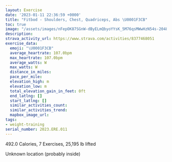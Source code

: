 ```yaml
---
layout: Exercise
date: '2023-01-11 22:36:59 +0000'
title: "Fitbod - Shoulders, Chest, Quadriceps, Abs \U0001F3CB️"
toc: true
image: "/assets/images/nFepOK87SGnW-dByELmQbyoYYsK_5M76qsMWwHzN54s-2048x1152.jpg.jpeg"
description:
strava_activity_url: https://www.strava.com/activities/8377468051
exercise_data:
  emoji: "\U0001F3CB️"
  average_heartrate: 107.0bpm
  max_heartrate: 107.0bpm
  average_watts: W
  max_watts: W
  distance_in_miles:
  pace_per_mile:
  elevation_high: m
  elevation_low: m
  total_elevation_gain_in_feet: 0ft
  end_latlng: []
  start_latlng: []
  similar_activities_count:
  similar_activities_trend:
  mapbox_image_url:
tags:
- weight-training
serial_number: 2023.ERE.011
---
```

492.0 Calories, 7 Exercises, 25,195 lb lifted

Unknown location (probably inside)

